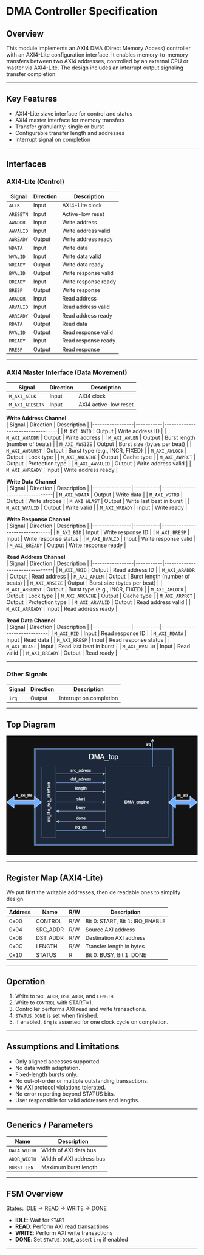 # DMA Controller Specification

## Overview

This module implements an AXI4 DMA (Direct Memory Access) controller with an AXI4-Lite configuration interface. It enables memory-to-memory transfers between two AXI4 addresses, controlled by an external CPU or master via AXI4-Lite. The design includes an interrupt output signaling transfer completion.

---

## Key Features

- AXI4-Lite slave interface for control and status  
- AXI4 master interface for memory transfers  
- Transfer granularity: single or burst  
- Configurable transfer length and addresses  
- Interrupt signal on completion  

---

## Interfaces

### AXI4-Lite (Control)

| Signal    | Direction | Description               |
|-----------|-----------|---------------------------|
| `ACLK`    | Input     | AXI4-Lite clock           |
| `ARESETN` | Input     | Active-low reset          |
| `AWADDR`  | Input     | Write address             |
| `AWVALID` | Input     | Write address valid       |
| `AWREADY` | Output    | Write address ready       |
| `WDATA`   | Input     | Write data                |
| `WVALID`  | Input     | Write data valid          |
| `WREADY`  | Output    | Write data ready          |
| `BVALID`  | Output    | Write response valid      |
| `BREADY`  | Input     | Write response ready      |
| `BRESP`   | Output    | Write response            |
| `ARADDR`  | Input     | Read address              |
| `ARVALID` | Input     | Read address valid        |
| `ARREADY` | Output    | Read address ready        |
| `RDATA`   | Output    | Read data                 |
| `RVALID`  | Output    | Read response valid       |
| `RREADY`  | Input     | Read response ready       |
| `RRESP`   | Output    | Read response             |

---

### AXI4 Master Interface (Data Movement)

| Signal          | Direction | Description                         |
|-----------------|-----------|-------------------------------------|
| `M_AXI_ACLK`    | Input     | AXI4 clock                         |
| `M_AXI_ARESETN` | Input     | AXI4 active-low reset              |

**Write Address Channel**  
| Signal          | Direction | Description                        |
|-----------------|-----------|----------------------------------|
| `M_AXI_AWID`    | Output    | Write address ID                  |
| `M_AXI_AWADDR`  | Output    | Write address                    |
| `M_AXI_AWLEN`   | Output    | Burst length (number of beats)   |
| `M_AXI_AWSIZE`  | Output    | Burst size (bytes per beat)      |
| `M_AXI_AWBURST` | Output    | Burst type (e.g., INCR, FIXED)   |
| `M_AXI_AWLOCK`  | Output    | Lock type                        |
| `M_AXI_AWCACHE` | Output    | Cache type                      |
| `M_AXI_AWPROT`  | Output    | Protection type                 |
| `M_AXI_AWVALID` | Output    | Write address valid             |
| `M_AXI_AWREADY` | Input     | Write address ready             |

**Write Data Channel**  
| Signal         | Direction | Description                       |
|----------------|-----------|---------------------------------|
| `M_AXI_WDATA`  | Output    | Write data                      |
| `M_AXI_WSTRB`  | Output    | Write strobes                   |
| `M_AXI_WLAST`  | Output    | Write last beat in burst        |
| `M_AXI_WVALID` | Output    | Write valid                    |
| `M_AXI_WREADY` | Input     | Write ready                    |

**Write Response Channel**  
| Signal         | Direction | Description                      |
|----------------|-----------|--------------------------------|
| `M_AXI_BID`    | Input     | Write response ID              |
| `M_AXI_BRESP`  | Input     | Write response status          |
| `M_AXI_BVALID` | Input     | Write response valid           |
| `M_AXI_BREADY` | Output    | Write response ready           |

**Read Address Channel**  
| Signal          | Direction | Description                      |
|-----------------|-----------|--------------------------------|
| `M_AXI_ARID`    | Output    | Read address ID                |
| `M_AXI_ARADDR`  | Output    | Read address                  |
| `M_AXI_ARLEN`   | Output    | Burst length (number of beats) |
| `M_AXI_ARSIZE`  | Output    | Burst size (bytes per beat)    |
| `M_AXI_ARBURST` | Output    | Burst type (e.g., INCR, FIXED) |
| `M_AXI_ARLOCK`  | Output    | Lock type                     |
| `M_AXI_ARCACHE` | Output    | Cache type                   |
| `M_AXI_ARPROT`  | Output    | Protection type              |
| `M_AXI_ARVALID` | Output    | Read address valid           |
| `M_AXI_ARREADY` | Input     | Read address ready           |

**Read Data Channel**  
| Signal         | Direction | Description                    |
|----------------|-----------|-------------------------------|
| `M_AXI_RID`    | Input     | Read response ID             |
| `M_AXI_RDATA`  | Input     | Read data                   |
| `M_AXI_RRESP`  | Input     | Read response status        |
| `M_AXI_RLAST`  | Input     | Read last beat in burst     |
| `M_AXI_RVALID` | Input     | Read valid                  |
| `M_AXI_RREADY` | Output    | Read ready                  |

---

### Other Signals

| Signal | Direction | Description               |
|--------|-----------|---------------------------|
| `irq`  | Output    | Interrupt on completion   |

---
## Top Diagram
![DMA Diagram](https://github.com/Axyom/DMA-UVM-Project/blob/main/doc/diagrams/DMA%20Project%20Top%20Diagram.drawio.png?raw=true)

---

## Register Map (AXI4-Lite)

We put first the writable addresses, then de readable ones to simplify design.

| Address | Name      | R/W | Description                               |
|---------|-----------|-----|-------------------------------------------|
| 0x00    | CONTROL   | R/W | Bit 0: START, Bit 1: IRQ_ENABLE |
| 0x04    | SRC_ADDR  | R/W | Source AXI address                         |
| 0x08    | DST_ADDR  | R/W | Destination AXI address                    |
| 0x0C    | LENGTH    | R/W | Transfer length in bytes                   |
| 0x10    | STATUS    | R   | Bit 0: BUSY, Bit 1: DONE                  |

---

## Operation

1. Write to `SRC_ADDR`, `DST_ADDR`, and `LENGTH`.  
2. Write to `CONTROL` with START=1.  
3. Controller performs AXI read and write transactions.  
4. `STATUS.DONE` is set when finished.  
5. If enabled, `irq` is asserted for one clock cycle on completion.

---

## Assumptions and Limitations

- Only aligned accesses supported.  
- No data width adaptation.  
- Fixed-length bursts only.  
- No out-of-order or multiple outstanding transactions.  
- No AXI protocol violations tolerated.  
- No error reporting beyond STATUS bits.  
- User responsible for valid addresses and lengths.

---

## Generics / Parameters

| Name        | Description                   |
|-------------|-------------------------------|
| `DATA_WIDTH`| Width of AXI data bus         |
| `ADDR_WIDTH`| Width of AXI address bus      |
| `BURST_LEN` | Maximum burst length          |

---

## FSM Overview

States: IDLE → READ → WRITE → DONE

- **IDLE**: Wait for `START`  
- **READ**: Perform AXI read transactions  
- **WRITE**: Perform AXI write transactions  
- **DONE**: Set `STATUS.DONE`, assert `irq` if enabled  

---
